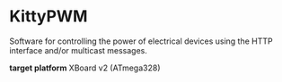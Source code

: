 # KittyPWM

Software for controlling the power of electrical devices using the HTTP interface and/or multicast messages.

**target platform** 
XBoard v2 (ATmega328)
